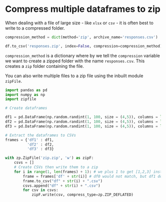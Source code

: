 # Compress multiple dataframes to zip

When dealing with a file of large size - like `xlsx` or `csv` - it is often best to write to a compressed folder.

```python
compression_method = dict(method='zip', archive_name='responses.csv')

df.to_csv('responses.zip', index=False, compression=compression_method)
```

`compression_method` is a dictionary where by we tell the `compression` variable we want to create a zipped folder with the name `responses.csv`. This creates a `zip` folder containing the file.

You can also write multiple files to a zip file using the inbuilt module `zipFile`.

```python
import pandas as pd
import numpy as np
import zipfile

# Create dataframes

df1 = pd.DataFrame(np.random.randint(1, 100, size = (4,5)), columns = list("ABCDE"))
df2 = pd.DataFrame(np.random.randint(1, 100, size = (4,5)), columns = list("ABCDE"))
df3 = pd.DataFrame(np.random.randint(1, 100, size = (4,5)), columns = list("ABCDE"))

# Extract the dataframes to CSVs
frames = {'df1' : df1,
          'df2' : df2,
          'df3' : df3}

with zp.ZipFile('zip.zip', 'w') as zipF:
    csvs = []
    # Create CSVs then write them to a zip
    for i in range(1, len(frames) + 1): # we plus 1 to get [1,2,3] instead of [0,1,2] as values from 1 are used to match to the dictionary. It changes the index start.
        frame = frames['df' + str(i)] # df0 would not match, but df1 does.
        frame.to_csv("df" + str(i) + ".csv")
        csvs.append("df" + str(i) + ".csv")
        for csv in csvs:
            zipF.write(csv, compress_type=zp.ZIP_DEFLATED)
```

